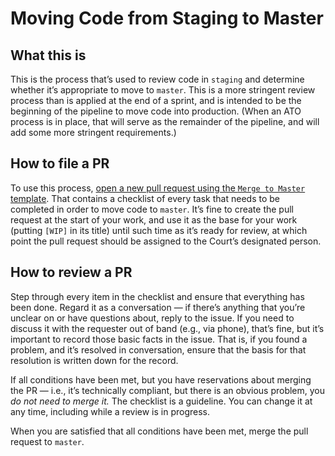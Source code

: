 # Moving Code from Staging to Master

## What this is
This is the process that’s used to review code in `staging` and determine whether it’s appropriate to move to `master`. This is a more stringent review process than is applied at the end of a sprint, and is intended to be the beginning of the pipeline to move code into production. (When an ATO process is in place, that will serve as the remainder of the pipeline, and will add some more stringent requirements.)

## How to file a PR
To use this process, [open a new pull request using the `Merge to Master` template](https://github.com/ustaxcourt/ef-cms/compare/master...staging?quick_pull=1&title=Merge+to+master&template=merge-to-master.md). That contains a checklist of every task that needs to be completed in order to move code to `master`. It’s fine to create the pull request at the start of your work, and use it as the base for your work (putting `[WIP]` in its title) until such time as it’s ready for review, at which point the pull request should be assigned to the Court’s designated person.

## How to review a PR
Step through every item in the checklist and ensure that everything has been done. Regard it as a conversation — if there’s anything that you’re unclear on or have questions about, reply to the issue. If you need to discuss it with the requester out of band (e.g., via phone), that’s fine, but it’s important to record those basic facts in the issue. That is, if you found a problem, and it’s resolved in conversation, ensure that the basis for that resolution is written down for the record.

If all conditions have been met, but you have reservations about merging the PR — i.e., it’s technically compliant, but there is an obvious problem, you _do not need to merge it._ The checklist is a guideline. You can change it at any time, including while a review is in progress.

When you are satisfied that all conditions have been met, merge the pull request to `master`.
